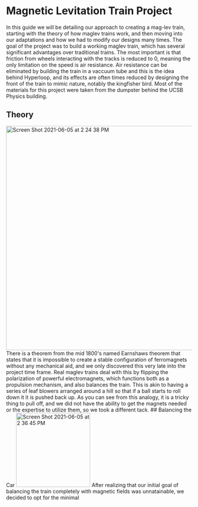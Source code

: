 # Magnetic Levitation Train Project
In this guide we will be detailing our approach to creating a mag-lev train, starting with the theory of how maglev trains work, and then moving into our adaptations and how we had to modify our designs many times. The goal of the project was to build a working maglev train, which has several significant advantages over traditional trains. The most important is that friction from wheels interacting with the tracks is reduced to 0, meaning the only limitation on the speed is air resistance. Air resistance can be eliminated by building the train in a vaccuum tube and this is the idea behind Hyperloop, and its effects are often times reduced by designing the front of the train to mimic nature, notably the kingfisher bird. Most of the materials for this project were taken from the dumpster behind the UCSB Physics building.
## Theory
<img width="608" alt="Screen Shot 2021-06-05 at 2 24 38 PM" src="https://user-images.githubusercontent.com/85416514/120905843-c3fbda80-c609-11eb-9939-a076a878c643.png">
There is a theorem from the mid 1800's named Earnshaws theorem that states that it is impossible to create a stable configuration of ferromagnets without any mechanical aid, and we only discovered this very late into the project time frame. Real maglev trains deal with this by flipping the polarization of powerful electromagnets, which functions both as a propulsion mechanism, and also balances the train. This is akin to having a series of leaf blowers arranged around a hill so that if a ball starts to roll down it it is pushed back up. As you can see from this analogy, it is a tricky thing to pull off, and we did not have the ability to get the magnets needed or the expertise to utilize them, so we took a different tack.
## Balancing the Car
<img width="201" alt="Screen Shot 2021-06-05 at 2 36 45 PM" src="https://user-images.githubusercontent.com/85416514/120906093-754f4000-c60b-11eb-9ba9-c0c1bf9ee837.png">
After realizing that our initial goal of balancing the train completely with magnetic fields was unnatainable, we decided to opt for the minimal 
